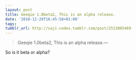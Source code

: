 ```yaml
---
layout: post
title: Geeqie 1.0beta2, This is an alpha release.
date: '2010-12-29T16:45:58+01:00'
tags: 
tumblr_url: http://saji-codes.tumblr.com/post/2513085469
---
```

> Geeqie 1.0beta2, This is an alpha release.—

So is it beta or alpha?
